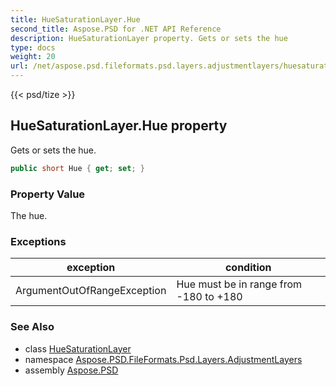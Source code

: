 ```yaml
---
title: HueSaturationLayer.Hue
second_title: Aspose.PSD for .NET API Reference
description: HueSaturationLayer property. Gets or sets the hue
type: docs
weight: 20
url: /net/aspose.psd.fileformats.psd.layers.adjustmentlayers/huesaturationlayer/hue/
---
```

{{< psd/tize >}}
## HueSaturationLayer.Hue property

Gets or sets the hue.

```csharp
public short Hue { get; set; }
```

### Property Value

The hue.

### Exceptions

| exception | condition |
| --- | --- |
| ArgumentOutOfRangeException | Hue must be in range from -180 to +180 |

### See Also

* class [HueSaturationLayer](../)
* namespace [Aspose.PSD.FileFormats.Psd.Layers.AdjustmentLayers](../../../aspose.psd.fileformats.psd.layers.adjustmentlayers/)
* assembly [Aspose.PSD](../../../)


